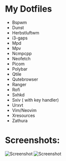 # My Dotfiles

- Bspwm
- Dunst
- Herbstluftwm        
- i3-gaps
- Mpd
- Mpv
- Ncmpcpp
- Neofetch
- Picom
- Polybar
- Qtile
- Qutebrowser
- Ranger
- Rofi
- Sxhkd
- Sxiv ( with key handler)
- Urxvt
- Vim/Neovim
- Xresources
- Zathura

# Screenshots:

![Screenshot](https://github.com/TechnicalDC/dotfiles/blob/main/Screenshots/2021-07-02-135848_1366x768_scrot.png)
![Screenshot](https://github.com/TechnicalDC/dotfiles/blob/main/Screenshots/2021-07-02-140401_1366x768_scrot.png)
